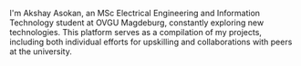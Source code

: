 I'm Akshay Asokan, an MSc Electrical Engineering and Information Technology student at OVGU Magdeburg, constantly exploring new technologies. This platform serves as a compilation of my projects, including both individual efforts for upskilling and collaborations with peers at the university.
